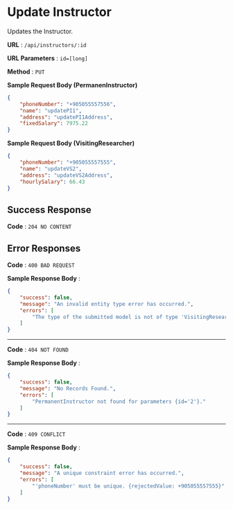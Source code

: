 # Update Instructor

Updates the Instructor.

**URL** : `/api/instructors/:id`

**URL Parameters** : `id=[long]`

**Method** : `PUT`

**Sample Request Body (PermanenInstructor)**

```json
{
    "phoneNumber": "+905055557556",
    "name": "updatePI1",
    "address": "updatePI1Address",
    "fixedSalary": 7975.22
}
```

**Sample Request Body (VisitingResearcher)**

```json
{
    "phoneNumber": "+905055557555",
    "name": "updateVS2",
    "address": "updateVS2Address",
    "hourlySalary": 66.43
}
```

## Success Response

**Code** : `204 NO CONTENT`

## Error Responses

**Code** : `400 BAD REQUEST`

**Sample Response Body** : 
```json
{
    "success": false,
    "message": "An invalid entity type error has occurred.",
    "errors": [
        "The type of the submitted model is not of type 'VisitingResearcher'."
    ]
}
```

----

**Code** : `404 NOT FOUND`

**Sample Response Body** : 
```json
{
    "success": false,
    "message": "No Records Found.",
    "errors": [
        "PermanentInstructor not found for parameters {id='2'}."
    ]
}
```

----

**Code** : `409 CONFLICT`

**Sample Response Body** : 
```json
{
    "success": false,
    "message": "A unique constraint error has occurred.",
    "errors": [
        "'phoneNumber' must be unique. {rejectedValue: +905055557555}"
    ]
}
```

